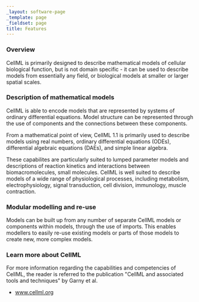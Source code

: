 ```yaml
---
_layout: software-page
_template: page
_fieldset: page
title: Features
---
```

### Overview

CellML is primarily designed to describe mathematical models of cellular biological function, but is not domain specific - it can be used to describe models from essentially any field, or biological models at smaller or larger spatial scales.

### Description of mathematical models

CellML is able to encode models that are represented by systems of ordinary differential equations. Model structure can be represented through the use of components and the connections between these components.

From a mathematical point of view, CellML 1.1 is primarily used to describe models using real numbers, ordinary differential equations (ODEs), differential algebraic equations (DAEs), and simple linear algebra.

These capabilites are particularly suited to lumped parameter models and descriptions of reaction kinetics and interactions between biomacromolecules, small molecules. CellML is well suited to describe models of a wide range of physiological processes, including metabolism, electrophysiology, signal transduction, cell division, immunology, muscle contraction.

### Modular modelling and re-use

Models can be built up from any number of separate CellML models or components within models, through the use of imports. This enables modellers to easily re-use existing models or parts of those models to create new, more complex models.

### Learn more about CellML

For more information regarding the capabilities and competencies of CellML, the reader is referred to the publication "CellML and associated tools and techniques" by Garny et al.
 <ul class="arrow-2 dotted"><li><a href="http://www.cellml.org/" title="Link to an external site.">www.cellml.org</a></li></ul>